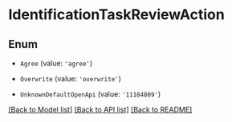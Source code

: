 # IdentificationTaskReviewAction


## Enum

* `Agree` (value: `'agree'`)

* `Overwrite` (value: `'overwrite'`)

* `UnknownDefaultOpenApi` (value: `'11184809'`)

[[Back to Model list]](../README.md#documentation-for-models) [[Back to API list]](../README.md#documentation-for-api-endpoints) [[Back to README]](../README.md)
